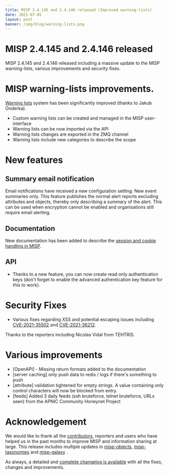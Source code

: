 ```yaml
---
title: MISP 2.4.145 and 2.4.146 released (Improved warning-lists)
date: 2021-07-05
layout: post
banner: /img/blog/warning-lists.png
---
```


# MISP 2.4.145 and 2.4.146 released

MISP 2.4.145 and 2.4.146 released including a massive update to the MISP warning-lists, various improvements and security fixes.

# MISP warning-lists improvements.

[Warning lists](https://github.com/misp/misp-warninglists) system has been significantly improved (thanks to Jakub Onderka).

- Custom warning lists can be created and managed in the MISP user-interface
- Warning lists can be now imported via the API
- Warning lists changes are exported in the ZMQ channel
- Warning lists include new categories to describe the scope

# New features

## Summary email notification

Email notifications have received a new configuration setting: New event summaries only.
This feature publishes the normal alert reports excluding attributes and objects, thereby
only describing a summary of the alert. This can be used when encryption cannot be enabled
and organisations still require email alerting.

## Documentation

New documentation has been added to describe the [session and cookie handling in MISP](https://raw.githubusercontent.com/MISP/MISP/2.4/docs/generic/Authentication%20Diagram/MISP%20Authentication%20Diagram.png).

## API

- Thanks to a new feature, you can now create read only authentication keys (don't forget to enable the advanced authentication key feature for this to work).

# Security Fixes

- Various fixes regarding XSS and potential escaping issues including [CVE-2021-35502](https://cvepremium.circl.lu/cve/CVE-2021-35502) and [CVE-2021-36212](https://cvepremium.circl.lu/cve/CVE-2021-36212).

Thanks to the reporters including Nicolas Vidal from TEHTRIS.

# Various improvements

- [OpenAPI] - Missing return formats added to the documentation
- [server caching] only push data to redis / logs if there's something to push
- [attribute] validation tightened for empty strings. A value containing only control characters will now be blocked from entry.
- [feeds] Added 3 daily feeds (ssh bruteforce, telnet bruteforce, URLs seen)  from the APNIC Community Honeynet Project

# Acknowledgement

We would like to thank all the [contributors](https://www.misp-project.org/contributors), reporters and users who have helped us in the past months to improve MISP and information sharing at large. This release includes multiple updates in [misp-objects](https://www.misp-project.org/objects.html), [misp-taxonomies](https://www.misp-project.org/taxonomies.html) and [misp-galaxy](https://www.misp-project.org/galaxy.html)
.

As always, a detailed and [complete changelog is available](https://www.misp-project.org/Changelog.txt) with all the fixes, changes and improvements.

